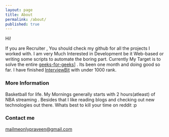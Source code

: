 ```yaml
---
layout: page
title: About
permalink: /about/
published: true
---
```


Hi!

If you are Recruiter , You should check my github for all the projects I worked with.
I am very Much Interested in Development be it Web-based or writing some scripts to automate the boring part.
Currently My Target is to solve the entire [geeks-for-geeks](geeksforgeeks.org)] . Its been one month and doing good so far.
I have finished [InterviewBit](interviewbit.com) with under 1000 rank.


### More Information

Basketball for life.
My Mornings generally starts with 2 hours(atleast) of NBA streaming .
Besides that I like reading blogs and checking out new technologies out there. 
Whats best to kill your time on reddit :p

### Contact me

[mailmeonlypraveen@gmail.com](mailto:sudomailpraveen@gmail.com)
